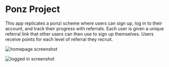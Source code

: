 # Ponz Project

This app replicates a ponzi scheme where users can sign up, log in to their account, and track their progress with referrals. Each user is given a unique referral link that other users can then use to sign up themselves. Users receive points for each level of referral they recruit.

![homepage screenshot](https://github.com/Austin1780/ponz_project/blob/master/public/images/111.png)

![logged in screenshot](https://github.com/Austin1780/ponz_project/blob/master/public/images/222.png)
